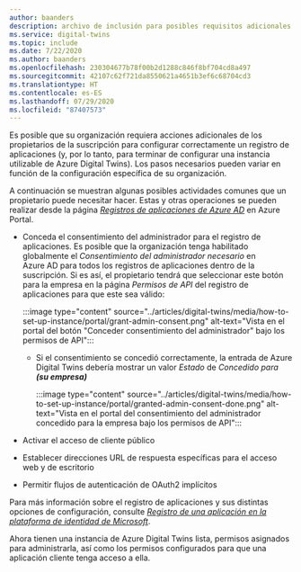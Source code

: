 ```yaml
---
author: baanders
description: archivo de inclusión para posibles requisitos adicionales en la configuración de Azure Digital Twins
ms.service: digital-twins
ms.topic: include
ms.date: 7/22/2020
ms.author: baanders
ms.openlocfilehash: 230304677b78f00b2d1288c846f8bf704cd8a497
ms.sourcegitcommit: 42107c62f721da8550621a4651b3ef6c68704cd3
ms.translationtype: HT
ms.contentlocale: es-ES
ms.lasthandoff: 07/29/2020
ms.locfileid: "87407573"
---
```

Es posible que su organización requiera acciones adicionales de los propietarios de la suscripción para configurar correctamente un registro de aplicaciones (y, por lo tanto, para terminar de configurar una instancia utilizable de Azure Digital Twins). Los pasos necesarios pueden variar en función de la configuración específica de su organización.

A continuación se muestran algunas posibles actividades comunes que un propietario puede necesitar hacer. Estas y otras operaciones se pueden realizar desde la página [*Registros de aplicaciones de Azure AD*](https://portal.azure.com/#blade/Microsoft_AAD_IAM/ActiveDirectoryMenuBlade/RegisteredApps) en Azure Portal.
* Conceda el consentimiento del administrador para el registro de aplicaciones. Es posible que la organización tenga habilitado globalmente el *Consentimiento del administrador necesario* en Azure AD para todos los registros de aplicaciones dentro de la suscripción. Si es así, el propietario tendrá que seleccionar este botón para la empresa en la página *Permisos de API* del registro de aplicaciones para que este sea válido:

    :::image type="content" source="../articles/digital-twins/media/how-to-set-up-instance/portal/grant-admin-consent.png" alt-text="Vista en el portal del botón "Conceder consentimiento del administrador" bajo los permisos de API":::
  - Si el consentimiento se concedió correctamente, la entrada de Azure Digital Twins debería mostrar un valor *Estado* de _Concedido para **(su empresa)**_
   
    :::image type="content" source="../articles/digital-twins/media/how-to-set-up-instance/portal/granted-admin-consent-done.png" alt-text="Vista en el portal del consentimiento del administrador concedido para la empresa bajo los permisos de API":::
* Activar el acceso de cliente público
* Establecer direcciones URL de respuesta específicas para el acceso web y de escritorio
* Permitir flujos de autenticación de OAuth2 implícitos

Para más información sobre el registro de aplicaciones y sus distintas opciones de configuración, consulte [*Registro de una aplicación en la plataforma de identidad de Microsoft*](https://docs.microsoft.com/graph/auth-register-app-v2).

Ahora tienen una instancia de Azure Digital Twins lista, permisos asignados para administrarla, así como los permisos configurados para que una aplicación cliente tenga acceso a ella.
